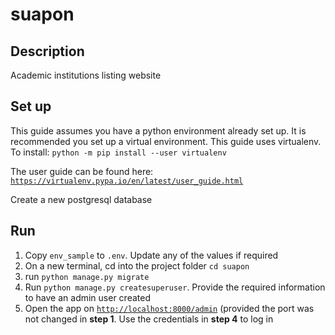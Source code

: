 # suapon


## Description
Academic institutions listing website


## Set up
This guide assumes you have a python environment already set up.
It is recommended you set up a virtual environment.
This guide uses virtualenv. To install: `python -m pip install --user virtualenv`

The user guide can be found here: [`https://virtualenv.pypa.io/en/latest/user_guide.html`]()

Create a new postgresql database

## Run

1. Copy `env_sample` to `.env`. Update any of the values if required
2. On a new terminal, cd into the project folder `cd suapon`
3. run `python manage.py migrate`
4. Run `python manage.py createsuperuser`. Provide the required information to have an admin user created
5. Open the app on [`http://localhost:8000/admin`]() (provided the port was not changed in **step 1**. Use the credentials in **step 4** to log in

